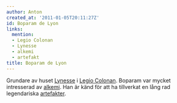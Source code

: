 ```yaml
---
author: Anton
created_at: '2011-01-05T20:11:27Z'
id: Boparam de Lyon
links:
  mention:
  - Legio Colonan
  - Lynesse
  - alkemi
  - artefakt
title: Boparam de Lyon
---
```


Grundare av huset [Lynesse] i [Legio Colonan]. Boparam var mycket intresserad av [alkemi]. Han är
känd för att ha tillverkat en lång rad legendariska [artefakter].

  [Lynesse]: Lynesse
  [Legio Colonan]: Legio_Colonan
  [alkemi]: alkemi
  [artefakter]: artefakt

